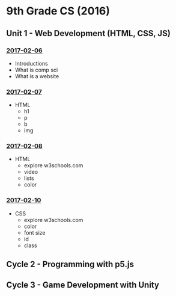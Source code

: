 # 9th Grade CS (2016)

## Unit 1 - Web Development (HTML, CSS, JS)

### [2017-02-06](Classwork/2017-02-06)
* Introductions
* What is comp sci
* What is a website

### [2017-02-07](Classwork/2017-02-07)
* HTML
  * h1
  * p
  * b
  * img

### [2017-02-08](Classwork/2017-02-08)
* HTML
  * explore w3schools.com
  * video
  * lists
  * color

### [2017-02-10](Classwork/2017-02-10)
* CSS
  * explore w3schools.com
  * color
  * font size
  * id
  * class

## Cycle 2 - Programming with p5.js

## Cycle 3 - Game Development with Unity